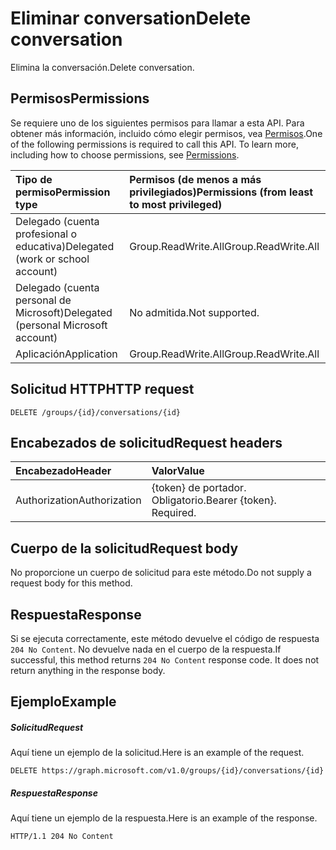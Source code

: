 # <a name="delete-conversation"></a><span data-ttu-id="4cece-101">Eliminar conversation</span><span class="sxs-lookup"><span data-stu-id="4cece-101">Delete conversation</span></span>

<span data-ttu-id="4cece-102">Elimina la conversación.</span><span class="sxs-lookup"><span data-stu-id="4cece-102">Delete conversation.</span></span>
## <a name="permissions"></a><span data-ttu-id="4cece-103">Permisos</span><span class="sxs-lookup"><span data-stu-id="4cece-103">Permissions</span></span>
<span data-ttu-id="4cece-p101">Se requiere uno de los siguientes permisos para llamar a esta API. Para obtener más información, incluido cómo elegir permisos, vea [Permisos](../../../concepts/permissions_reference.md).</span><span class="sxs-lookup"><span data-stu-id="4cece-p101">One of the following permissions is required to call this API. To learn more, including how to choose permissions, see [Permissions](../../../concepts/permissions_reference.md).</span></span>

|<span data-ttu-id="4cece-106">Tipo de permiso</span><span class="sxs-lookup"><span data-stu-id="4cece-106">Permission type</span></span>      | <span data-ttu-id="4cece-107">Permisos (de menos a más privilegiados)</span><span class="sxs-lookup"><span data-stu-id="4cece-107">Permissions (from least to most privileged)</span></span>              |
|:--------------------|:---------------------------------------------------------|
|<span data-ttu-id="4cece-108">Delegado (cuenta profesional o educativa)</span><span class="sxs-lookup"><span data-stu-id="4cece-108">Delegated (work or school account)</span></span> | <span data-ttu-id="4cece-109">Group.ReadWrite.All</span><span class="sxs-lookup"><span data-stu-id="4cece-109">Group.ReadWrite.All</span></span>    |
|<span data-ttu-id="4cece-110">Delegado (cuenta personal de Microsoft)</span><span class="sxs-lookup"><span data-stu-id="4cece-110">Delegated (personal Microsoft account)</span></span> | <span data-ttu-id="4cece-111">No admitida.</span><span class="sxs-lookup"><span data-stu-id="4cece-111">Not supported.</span></span>    |
|<span data-ttu-id="4cece-112">Aplicación</span><span class="sxs-lookup"><span data-stu-id="4cece-112">Application</span></span> | <span data-ttu-id="4cece-113">Group.ReadWrite.All</span><span class="sxs-lookup"><span data-stu-id="4cece-113">Group.ReadWrite.All</span></span> |

## <a name="http-request"></a><span data-ttu-id="4cece-114">Solicitud HTTP</span><span class="sxs-lookup"><span data-stu-id="4cece-114">HTTP request</span></span>
<!-- { "blockType": "ignored" } -->
```http
DELETE /groups/{id}/conversations/{id}
```
## <a name="request-headers"></a><span data-ttu-id="4cece-115">Encabezados de solicitud</span><span class="sxs-lookup"><span data-stu-id="4cece-115">Request headers</span></span>
| <span data-ttu-id="4cece-116">Encabezado</span><span class="sxs-lookup"><span data-stu-id="4cece-116">Header</span></span>       | <span data-ttu-id="4cece-117">Valor</span><span class="sxs-lookup"><span data-stu-id="4cece-117">Value</span></span> |
|:---------------|:--------|
| <span data-ttu-id="4cece-118">Authorization</span><span class="sxs-lookup"><span data-stu-id="4cece-118">Authorization</span></span>  | <span data-ttu-id="4cece-p102">{token} de portador. Obligatorio.</span><span class="sxs-lookup"><span data-stu-id="4cece-p102">Bearer {token}. Required.</span></span>  |

## <a name="request-body"></a><span data-ttu-id="4cece-121">Cuerpo de la solicitud</span><span class="sxs-lookup"><span data-stu-id="4cece-121">Request body</span></span>
<span data-ttu-id="4cece-122">No proporcione un cuerpo de solicitud para este método.</span><span class="sxs-lookup"><span data-stu-id="4cece-122">Do not supply a request body for this method.</span></span>

## <a name="response"></a><span data-ttu-id="4cece-123">Respuesta</span><span class="sxs-lookup"><span data-stu-id="4cece-123">Response</span></span>

<span data-ttu-id="4cece-p103">Si se ejecuta correctamente, este método devuelve el código de respuesta `204 No Content`. No devuelve nada en el cuerpo de la respuesta.</span><span class="sxs-lookup"><span data-stu-id="4cece-p103">If successful, this method returns `204 No Content` response code. It does not return anything in the response body.</span></span>

## <a name="example"></a><span data-ttu-id="4cece-126">Ejemplo</span><span class="sxs-lookup"><span data-stu-id="4cece-126">Example</span></span>
##### <a name="request"></a><span data-ttu-id="4cece-127">Solicitud</span><span class="sxs-lookup"><span data-stu-id="4cece-127">Request</span></span>
<span data-ttu-id="4cece-128">Aquí tiene un ejemplo de la solicitud.</span><span class="sxs-lookup"><span data-stu-id="4cece-128">Here is an example of the request.</span></span>
<!-- {
  "blockType": "request",
  "name": "delete_conversation"
}-->
```http
DELETE https://graph.microsoft.com/v1.0/groups/{id}/conversations/{id}
```
##### <a name="response"></a><span data-ttu-id="4cece-129">Respuesta</span><span class="sxs-lookup"><span data-stu-id="4cece-129">Response</span></span>
<span data-ttu-id="4cece-130">Aquí tiene un ejemplo de la respuesta.</span><span class="sxs-lookup"><span data-stu-id="4cece-130">Here is an example of the response.</span></span> 
<!-- {
  "blockType": "response",
  "truncated": true
} -->
```http
HTTP/1.1 204 No Content
```

<!-- uuid: 8fcb5dbc-d5aa-4681-8e31-b001d5168d79
2015-10-25 14:57:30 UTC -->
<!-- {
  "type": "#page.annotation",
  "description": "Delete conversation",
  "keywords": "",
  "section": "documentation",
  "tocPath": ""
}-->
